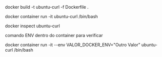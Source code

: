 docker build -t ubuntu-curl -f Dockerfile .

docker container run -it ubuntu-curl /bin/bash

docker inspect ubuntu-curl

comando ENV dentro do container para verificar

docker container run -it --env VALOR_DOCKER_ENV="Outro Valor" ubuntu-curl /bin/bash